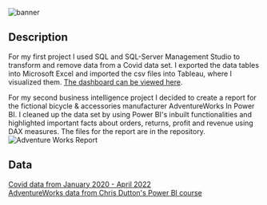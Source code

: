 ![banner](Images/header_preview.png)

## Description
For my first project I used SQL and SQL-Server Management Studio to transform and remove data from a Covid data set. 
I exported the data tables into Microsoft Excel and imported the csv files into Tableau, where I visualized them.
[The dashboard can be viewed here](https://public.tableau.com/views/CovidViz_16520365785630/Dashboard1?:language=de-DE&:display_count=n&:origin=viz_share_link).

For my second business intelligence project I decided to create a report for the fictional bicycle & accessories manufacturer AdventureWorks In Power BI. 
I cleaned up the data set by using Power BI's inbuilt functionalities and highlighted important facts 
about orders, returns, profit and revenue using DAX measures. The files for the report are in the repository.
![Adventure Works Report](/repository/Images/report.png?raw=true "AdventureWorks Report")

## Data
[Covid data from January 2020 - April 2022](https://ourworldindata.org/covid-deaths)<br>
[AdventureWorks data from Chris Dutton's Power BI course](https://www.udemy.com/course/microsoft-power-bi-up-running-with-power-bi-desktop/)
